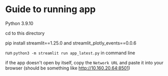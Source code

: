 # Guide to running app

Python 3.9.10

cd to this directory

pip install streamlit==1.25.0 and streamlit_plotly_events==0.0.6

run `python3 -m streamlit run app_latest.py` in command line

if the app doesn't open by itself, copy the `Network URL` and paste it into your browser (should be something like http://10.160.20.64:8501)